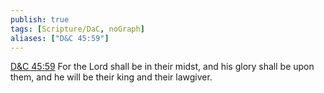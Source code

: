 ```yaml
---
publish: true
tags: [Scripture/DaC, noGraph]
aliases: ["D&C 45:59"]
---
```

[D&C 45:59](https://churchofjesuschrist.org/study/scriptures/dc-testament/dc/45?lang=eng&id=p59#p59) For the Lord shall be in their midst, and his glory shall be upon them, and he will be their king and their lawgiver.
